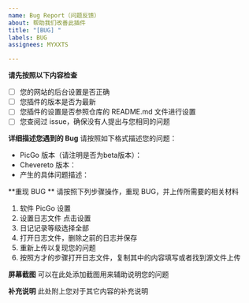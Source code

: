 ```yaml
---
name: Bug Report（问题反馈）
about: 帮助我们改善此插件
title: "[BUG] "
labels: BUG
assignees: MYXXTS

---
```


**请先按照以下内容检查**

- [ ] 您的网站的后台设置是否正确
- [ ] 您插件的版本是否为最新
- [ ] 您插件的设置是否参照仓库的 README.md 文件进行设置
- [ ] 您查阅过 issue，确保没有人提出与您相同的问题

**详细描述您遇到的 Bug**
请按照如下格式描述您的问题：

- PicGo 版本（请注明是否为beta版本）：
- Chevereto 版本：
- 产生的具体问题描述：

**重现 BUG **
请按照下列步骤操作，重现 BUG，并上传所需要的相关材料

1. 软件 PicGo 设置
2. 设置日志文件 点击设置
3. 日记记录等级选择全部
4. 打开日志文件，删除之前的日志并保存
5. 重新上传以复现您的问题
6. 按照方才的步骤打开日志文件，复制其中的内容填写或者找到源文件上传

**屏幕截图**
可以在此处添加截图用来辅助说明您的问题

**补充说明**
此处附上您对于其它内容的补充说明
